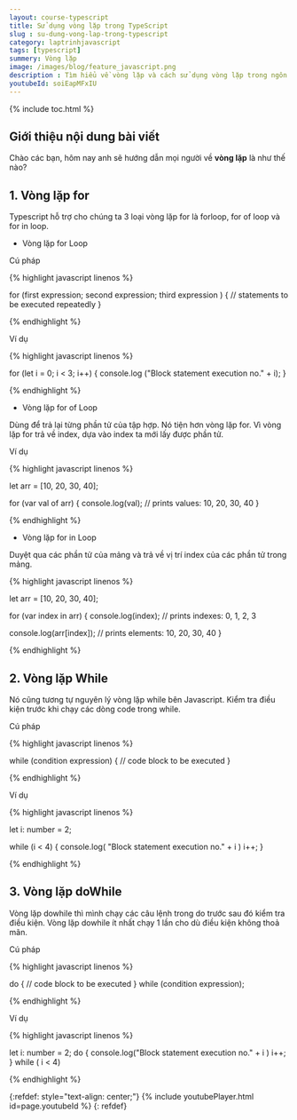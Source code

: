 ```yaml
---
layout: course-typescript
title: Sử dụng vòng lặp trong TypeScript
slug : su-dung-vong-lap-trong-typescript
category: laptrinhjavascript
tags: [typescript]
summery: Vòng lặp   
image: /images/blog/feature_javascript.png
description : Tìm hiểu về vòng lặp và cách sử dụng vòng lặp trong ngôn ngữ lập trình TypeScript. Bài viết lần lượt trình bày về vòng lặp for, While, doWhile áp dụng trong ngôn ngữ lập trình TypeScript. Trong những chia sẻ trong bài, có kèm theo những ví dụ mình hoạ cụ thể cú pháp thực hiện của mỗi vòng lặp để người đọc áp dụng được vào thực tế khi lập trình web.
youtubeId: soiEapMFxIU
---
```


{% include toc.html %}

## **Giới thiệu nội dung bài viết**

Chào các bạn, hôm nay anh sẽ hướng dẫn mọi người về <b>vòng lặp</b> là như thế nào? 

## **1. Vòng lặp for**

Typescript hỗ trợ cho chúng ta 3 loại vòng lặp for là forloop, for of loop và for in loop.

- Vòng lặp for Loop

Cú pháp

{% highlight javascript  linenos %}

for (first expression; second expression; third expression ) {
    // statements to be executed repeatedly
}

{% endhighlight %}


Ví dụ

{% highlight javascript  linenos %}

for (let i = 0; i < 3; i++) {
  console.log ("Block statement execution no." + i);
}

{% endhighlight %}

- Vòng lặp for of Loop

Dùng để trả lại từng phần tử của tập hợp. Nó tiện hơn vòng lặp for. Vì vòng lặp for trả về index, dựa vào index ta mới lấy được phần tử. 

Ví dụ

{% highlight javascript  linenos %}

let arr = [10, 20, 30, 40];

for (var val of arr) {
  console.log(val); // prints values: 10, 20, 30, 40
}

{% endhighlight %}

- Vòng lặp for in Loop

Duyệt qua các phần tử của mảng và trả về vị trí index của các phần tử trong mảng.

{% highlight javascript  linenos %}

let arr = [10, 20, 30, 40];

for (var index in arr) {
  console.log(index); // prints indexes: 0, 1, 2, 3

  console.log(arr[index]); // prints elements: 10, 20, 30, 40
}

{% endhighlight %}

## **2. Vòng lặp While**

Nó cũng tương tự nguyên lý vòng lặp while bên Javascript. Kiểm tra điều kiện trước khi chạy các dòng code trong while.

Cú pháp

{% highlight javascript  linenos %}

while (condition expression) {
    // code block to be executed
}

{% endhighlight %}

Ví dụ

{% highlight javascript  linenos %}

let i: number = 2;

while (i < 4) {
    console.log( "Block statement execution no." + i )
    i++;
}

{% endhighlight %}


## **3. Vòng lặp doWhile**

Vòng lặp dowhile thì mình chạy các câu lệnh trong do trước sau đó kiểm tra điều kiện. Vòng lặp dowhile ít nhất chạy 1 lần cho dù điều kiện không thoả mãn. 

Cú pháp

{% highlight javascript  linenos %}

do {
// code block to be executed
}
while (condition expression);

{% endhighlight %}

Ví dụ

{% highlight javascript  linenos %}

let i: number = 2;
do {
    console.log("Block statement execution no." + i )
    i++;
} while ( i < 4)

{% endhighlight %}

{:refdef: style="text-align: center;"}
{% include youtubePlayer.html id=page.youtubeId %}
{: refdef}




















